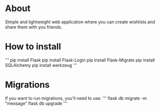 # About
Simple and lightweight web application where you can create wishlists and share them with you friends.

# How to install
'''
pip install Flask
pip install Flask-Login
pip install Flask-Migrate
pip install SQLAlchemy
pip install werkzeug
'''


# Migrations
If you want to run migrations, you'll need to use:
'''
flask db migrate -m "message"
flask db upgrade
'''